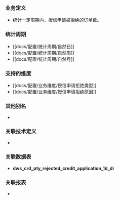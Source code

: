### 业务定义

* 统计一定周期内，授信申请被拒绝的订单数。
### 统计周期

* [[docs/配置/统计周期/自然日]]
* [[docs/配置/统计周期/自然周]]
* [[docs/配置/统计周期/自然月]]
### 支持的维度

* [[docs/配置/业务维度/授信申请拒绝类型]]
* [[docs/配置/业务维度/授信申请拒绝原因]]
### 其他别名

* 
### 关联技术定义

* 
### 关联数据表

* **dws_crd_pty_rejected_credit_application_1d_di**
### 关联报表
* 